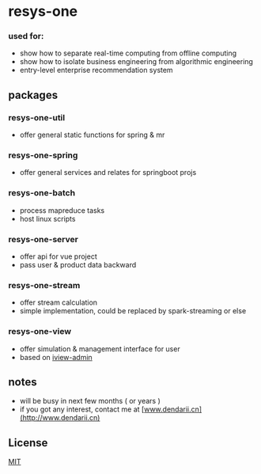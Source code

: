 # resys-one
### used for:
- show how to separate real-time computing from offline computing
- show how to isolate business engineering from algorithmic engineering
- entry-level enterprise recommendation system

## packages

### resys-one-util
- offer general static functions for spring & mr

### resys-one-spring
- offer general services and relates for springboot projs

### resys-one-batch
- process mapreduce tasks
- host linux scripts

### resys-one-server
- offer api for vue project
- pass user & product data backward

### resys-one-stream
- offer stream calculation
- simple implementation, could be replaced by spark-streaming or else

### resys-one-view
- offer simulation & management interface for user
- based on [iview-admin](https://github.com/iview/iview-admin)

## notes
- will be busy in next few months ( or years )
- if you got any interest, contact me at [www.dendarii.cn](http://www.dendarii.cn)

## License
[MIT](http://opensource.org/licenses/MIT)